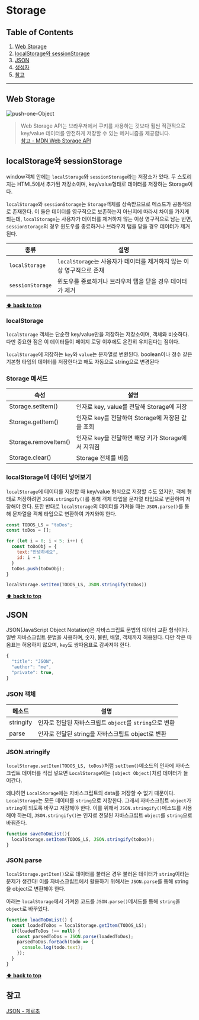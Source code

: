 # Storage



## Table of Contents

1. [Web Storage](#Web-Storage)
2. [localStorage와 sessionStorage](#localStorage와-sessionStorage)
3. [JSON](#JSON)
4. [생성자](#생성자)
5. [참고](#참고)

---



## Web Storage 

![push-one-Object](https://user-images.githubusercontent.com/40027211/74607721-6d217780-511e-11ea-9f43-09512fd20928.PNG)

> Web Storage API는 브라우저에서 쿠키를 사용하는 것보다 훨씬 직관적으로 key/value 데이터를 안전하게 저장할 수 있는 메커니즘을 제공합니다.   
> [참고 - MDN Web Storage API](https://developer.mozilla.org/ko/docs/Web/API/Web_Storage_API/Using_the_Web_Storage_API)



## localStorage와 sessionStorage

window객체 안에는 `localStorage`와 `sessionStorage`라는 저장소가 있다. 두 스토리지는 HTML5에서 추가된 저장소이며, key/value형태로 데이터를 저장하는 Storage이다.

`localStorage`와 `sessionStorage`는 `Storage`객체를 상속받으므로 메소드가 공통적으로 존재한다. 이 둘은 데이터를 영구적으로 보존하는지 아닌지에 따라서 차이를 가지게 되는데, `localStorage`는 사용자가 데이터를 제거하지 않는 이상 영구적으로 남는 반면, `sessionStorage`의 경우 윈도우를 종료하거나 브라우저 탭을 닫을 경우 데이터가 제거된다. 

| 종류             | 설명                                                         |
| ---------------- | ------------------------------------------------------------ |
| `localStorage`   | `localStorage`는 사용자가 데이터를 제거하지 않는 이상 영구적으로 존재 |
| `sessionStorage` | 윈도우를 종료하거나 브라우저 탭을 닫을 경우 데이터가 제거    |



**[⬆ back to top](#table-of-contents)**



### localStorage

`localStorage` 객체는 단순한 key/value만을 저장하는 저장소이며, 객체와 비슷하다. 다만 중요한 점은 이 데이터들이 페이지 로딩 이후에도 온전히 유지된다는 점이다.

`localStorage`에 저장하는 `key`와 `value`는 문자열로 변환된다. boolean이나 정수 같은 기본형 타입의 데이터를 저장한다고 해도 자동으로 string으로 변경된다

### Storage 메서드

| 속성                 | 설명                                               |
| -------------------- | -------------------------------------------------- |
| Storage.setItem()    | 인자로 key, value를 전달해 Storage에 저장          |
| Storage.getItem()    | 인자로 key를 전달하여 Storage에 저장된 값을 조회   |
| Storage.removeItem() | 인자로 key을 전달하면 해당 키가 Storage에서 지워짐 |
| Storage.clear()      | Storage 전체를 비움                                |


### localStorage에 데이터 넣어보기
`localStorage`에 데이터를 저장할 때 key/value 형식으로 저장할 수도 있지만, 객체 형태로 저장하려면 `JSON.stringify()`를 통해 객체 타입을 문자열 타입으로 변환하여 저장해야 한다. 또한 반대로 `localStorage`의 데이터를 가져올 때는 `JSON.parse()`를 통해 문자열을 객체 타입으로 변환하여 가져와야 한다.

```javascript
const TODOS_LS = "toDos";
const toDos = [];

for (let i = 0; i < 5; i++) {
  const toDoObj = {
    text:"안녕하세요",
    id: i + 1
  }
  toDos.push(toDoObj);  
}

localStorage.setItem(TODOS_LS, JSON.stringify(toDos))
```

**[⬆ back to top](#table-of-contents)**



## JSON

JSON(JavaScript Object Notation)은 자바스크립트 문법의 데이터 교환 형식이다. 일반 자바스크립트 문법을 사용하며, 숫자, 불린, 배열, 객체까지 허용된다. 다만 작은 따옴표는 허용하지 않으며, `key`도 쌍따옴표로 감싸져야 한다.

```javascript
{
  "title": "JSON",
  "author": "me",
  "private": true,
}
```

### JSON 객체

| 메소드    | 설명                                                    |
| --------- | ------------------------------------------------------- |
| stringify | 인자로 전달된 자바스크립트 `object`를 `string`으로 변환 |
| parse     | 인자로 전달된 string을 자바스크립트 object로 변환       |



### JSON.stringify

`localStorage.setItem(TODOS_LS, toDos)`처럼 `setItem()`메소드의 인자에 자바스크립트 데이터를 직접 넣으면 `LocalStorage`에는 `[object Object]`처럼 데이터가 들어간다.

왜냐하면 `LocalStorage`에는 자바스크립트의 data를 저장할 수 없기 때문이다. `LocalStorage`는 모든 데이터를 `string`으로 저장한다. 그래서 자바스크립트 `object`가 `string`이 되도록 바꾸고 저장해야 한다. 이를 위해서 `JSON.stringify()`메소드를 사용해야 하는데, `JSON.stringify()`는 인자로 전달된 자바스크립트 `object`를 `string`으로 바꿔준다.

```javascript
function saveToDoList(){
  localStorage.setItem(TODOS_LS, JSON.stringify(toDos));
}
```



### JSON.parse

`localStorage.getItem()`으로 데이터를 불러온 경우 불러온 데이터가 `string`이라는 문제가 생긴다! 이를 자바스크립트에서 활용하기 위해서는 `JSON.parse`를 통해 string을 object로 변환해야 한다.

아래는 `localStorage`에서 가져온 코드를 `JSON.parse()`메서드를 통해 `string`을 `object`로 바꾸었다.

```javascript
function loadToDoList() {
  const loadedToDos = localStorage.getItem(TODOS_LS);
  if(loadedToDos !== null) {
    const parsedToDos = JSON.parse(loadedToDos);
    parsedToDos.forEach(todo => {
      console.log(todo.text);
    });
  } 
}
```

**[⬆ back to top](#table-of-contents)**





## 참고

[JSON - 제로초](https://www.zerocho.com/category/JavaScript/post/57432adfa48729787807c3fb)